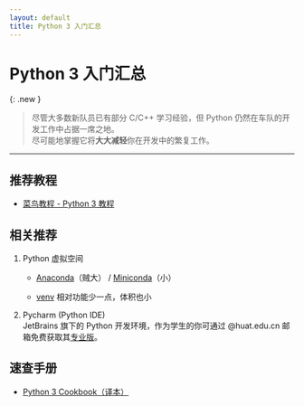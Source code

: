 ```yaml
---
layout: default
title: Python 3 入门汇总
---
```


# Python 3 入门汇总

{: .new }
> 尽管大多数新队员已有部分 C/C++ 学习经验，但 Python 仍然在车队的开发工作中占据一席之地。  
> 尽可能地掌握它将**大大减轻**你在开发中的繁复工作。

---

## 推荐教程

- [菜鸟教程 - Python 3 教程](https://www.runoob.com/python3/python3-tutorial.html)

## 相关推荐

1.  Python 虚拟空间  
    - [Anaconda](https://repo.anaconda.com/archive/Anaconda3-2022.05-Linux-x86_64.sh)（贼大） / [Miniconda](https://repo.anaconda.com/miniconda/Miniconda3-latest-Linux-x86_64.sh)（小）
    
    - [venv](https://docs.python.org/zh-cn/3/library/venv.html) 相对功能少一点，体积也小

2. Pycharm (Python IDE)  
   JetBrains 旗下的 Python 开发环境，作为学生的你可通过 @huat.edu.cn 邮箱免费获取其[专业版](https://www.jetbrains.com/pycharm/download/)。

## 速查手册

- [Python 3 Cookbook（译本）](https://python3-cookbook.readthedocs.io/zh_CN/latest/preface.html)